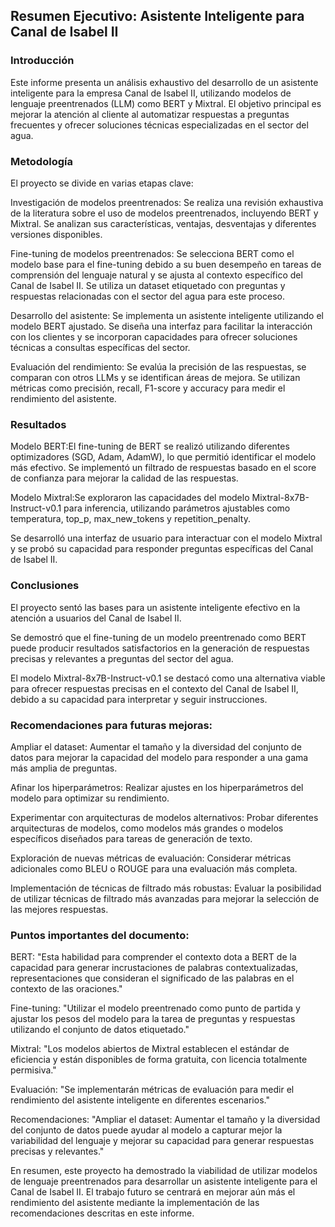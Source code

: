 ## Resumen Ejecutivo: Asistente Inteligente para Canal de Isabel II

### Introducción

Este informe presenta un análisis exhaustivo del desarrollo de un asistente inteligente para la empresa Canal de Isabel II, utilizando modelos de lenguaje preentrenados (LLM) como BERT y Mixtral. El objetivo principal es mejorar la atención al cliente al automatizar respuestas a preguntas frecuentes y ofrecer soluciones técnicas especializadas en el sector del agua.

### Metodología

El proyecto se divide en varias etapas clave:

Investigación de modelos preentrenados: Se realiza una revisión exhaustiva de la literatura sobre el uso de modelos preentrenados, incluyendo BERT y Mixtral. Se analizan sus características, ventajas, desventajas y diferentes versiones disponibles.

Fine-tuning de modelos preentrenados: Se selecciona BERT como el modelo base para el fine-tuning debido a su buen desempeño en tareas de comprensión del lenguaje natural y se ajusta al contexto específico del Canal de Isabel II. Se utiliza un dataset etiquetado con preguntas y respuestas relacionadas con el sector del agua para este proceso.

Desarrollo del asistente: Se implementa un asistente inteligente utilizando el modelo BERT ajustado. Se diseña una interfaz para facilitar la interacción con los clientes y se incorporan capacidades para ofrecer soluciones técnicas a consultas específicas del sector.

Evaluación del rendimiento: Se evalúa la precisión de las respuestas, se comparan con otros LLMs y se identifican áreas de mejora. Se utilizan métricas como precisión, recall, F1-score y accuracy para medir el rendimiento del asistente.

### Resultados

Modelo BERT:El fine-tuning de BERT se realizó utilizando diferentes optimizadores (SGD, Adam, AdamW), lo que permitió identificar el modelo más efectivo.
Se implementó un filtrado de respuestas basado en el score de confianza para mejorar la calidad de las respuestas.

Modelo Mixtral:Se exploraron las capacidades del modelo Mixtral-8x7B-Instruct-v0.1 para inferencia, utilizando parámetros ajustables como temperatura, top_p, max_new_tokens y repetition_penalty.

Se desarrolló una interfaz de usuario para interactuar con el modelo Mixtral y se probó su capacidad para responder preguntas específicas del Canal de Isabel II.

### Conclusiones

El proyecto sentó las bases para un asistente inteligente efectivo en la atención a usuarios del Canal de Isabel II.

Se demostró que el fine-tuning de un modelo preentrenado como BERT puede producir resultados satisfactorios en la generación de respuestas precisas y relevantes a preguntas del sector del agua.

El modelo Mixtral-8x7B-Instruct-v0.1 se destacó como una alternativa viable para ofrecer respuestas precisas en el contexto del Canal de Isabel II, debido a su capacidad para interpretar y seguir instrucciones.

### Recomendaciones para futuras mejoras:

Ampliar el dataset: Aumentar el tamaño y la diversidad del conjunto de datos para mejorar la capacidad del modelo para responder a una gama más amplia de preguntas.

Afinar los hiperparámetros: Realizar ajustes en los hiperparámetros del modelo para optimizar su rendimiento.

Experimentar con arquitecturas de modelos alternativos: Probar diferentes arquitecturas de modelos, como modelos más grandes o modelos específicos diseñados para tareas de generación de texto.

Exploración de nuevas métricas de evaluación: Considerar métricas adicionales como BLEU o ROUGE para una evaluación más completa.

Implementación de técnicas de filtrado más robustas: Evaluar la posibilidad de utilizar técnicas de filtrado más avanzadas para mejorar la selección de las mejores respuestas.

### Puntos importantes del documento:

BERT: "Esta habilidad para comprender el contexto dota a BERT de la capacidad para generar incrustaciones de palabras contextualizadas, representaciones que consideran el significado de las palabras en el contexto de las oraciones."

Fine-tuning: "Utilizar el modelo preentrenado como punto de partida y ajustar los pesos del modelo para la tarea de preguntas y respuestas utilizando el conjunto de datos etiquetado."

Mixtral: "Los modelos abiertos de Mixtral establecen el estándar de eficiencia y están disponibles de forma gratuita, con licencia totalmente permisiva."

Evaluación: "Se implementarán métricas de evaluación para medir el rendimiento del asistente inteligente en diferentes escenarios."

Recomendaciones: "Ampliar el dataset: Aumentar el tamaño y la diversidad del conjunto de datos puede ayudar al modelo a capturar mejor la variabilidad del lenguaje y mejorar su capacidad para generar respuestas precisas y relevantes."

En resumen, este proyecto ha demostrado la viabilidad de utilizar modelos de lenguaje preentrenados para desarrollar un asistente inteligente para el Canal de Isabel II. El trabajo futuro se centrará en mejorar aún más el rendimiento del asistente mediante la implementación de las recomendaciones descritas en este informe.
